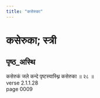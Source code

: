 ```yaml
---
title: "कसेरुका"
---
```


# कसेरुका; स्त्री
## पृष्ठ_अस्थि
कसेरुकं जले कन्दे पृष्टस्यास्थ्नि कसेरुका ॥ २८ ॥<br />verse 2.1.1.28<br />page 0009

